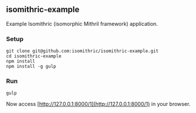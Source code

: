 ## isomithric-example

Example Isomithric (isomorphic Mithril framework) application.

### Setup

    git clone git@github.com:isomithric/isomithric-example.git
    cd isomithric-example
    npm install
    npm install -g gulp

### Run

    gulp

Now access [http://127.0.0.1:8000/1](http://127.0.0.1:8000/1) in your browser.
